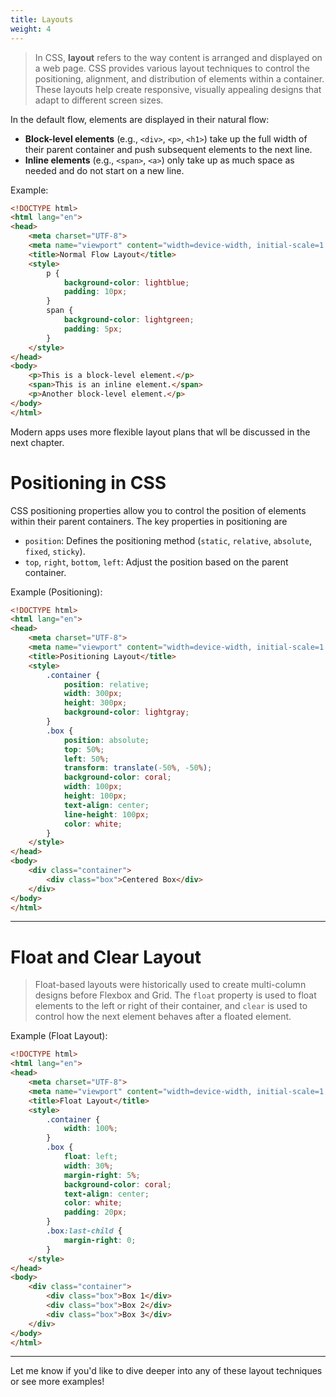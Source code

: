 ```yaml
---
title: Layouts
weight: 4
---
```


> In CSS, **layout** refers to the way content is arranged and displayed on a web page. CSS provides various layout techniques to control the positioning, alignment, and distribution of elements within a container. These layouts help create responsive, visually appealing designs that adapt to different screen sizes.

In the default flow, elements are displayed in their natural flow:
- **Block-level elements** (e.g., `<div>`, `<p>`, `<h1>`) take up the full width of their parent container and push subsequent elements to the next line.
- **Inline elements** (e.g., `<span>`, `<a>`) only take up as much space as needed and do not start on a new line.

Example:

```html
<!DOCTYPE html>
<html lang="en">
<head>
    <meta charset="UTF-8">
    <meta name="viewport" content="width=device-width, initial-scale=1.0">
    <title>Normal Flow Layout</title>
    <style>
        p {
            background-color: lightblue;
            padding: 10px;
        }
        span {
            background-color: lightgreen;
            padding: 5px;
        }
    </style>
</head>
<body>
    <p>This is a block-level element.</p>
    <span>This is an inline element.</span>
    <p>Another block-level element.</p>
</body>
</html>
```
Modern apps uses more flexible layout plans that wll be discussed in the next chapter.

# Positioning in CSS

CSS positioning properties allow you to control the position of elements within their parent containers. The key properties in positioning are

- `position`: Defines the positioning method (`static`, `relative`, `absolute`, `fixed`, `sticky`).
- `top`, `right`, `bottom`, `left`: Adjust the position based on the parent container.

Example (Positioning):

```html
<!DOCTYPE html>
<html lang="en">
<head>
    <meta charset="UTF-8">
    <meta name="viewport" content="width=device-width, initial-scale=1.0">
    <title>Positioning Layout</title>
    <style>
        .container {
            position: relative;
            width: 300px;
            height: 300px;
            background-color: lightgray;
        }
        .box {
            position: absolute;
            top: 50%;
            left: 50%;
            transform: translate(-50%, -50%);
            background-color: coral;
            width: 100px;
            height: 100px;
            text-align: center;
            line-height: 100px;
            color: white;
        }
    </style>
</head>
<body>
    <div class="container">
        <div class="box">Centered Box</div>
    </div>
</body>
</html>
```

---

# Float and Clear Layout

> Float-based layouts were historically used to create multi-column designs before Flexbox and Grid. The `float` property is used to float elements to the left or right of their container, and `clear` is used to control how the next element behaves after a floated element.

Example (Float Layout):

```html
<!DOCTYPE html>
<html lang="en">
<head>
    <meta charset="UTF-8">
    <meta name="viewport" content="width=device-width, initial-scale=1.0">
    <title>Float Layout</title>
    <style>
        .container {
            width: 100%;
        }
        .box {
            float: left;
            width: 30%;
            margin-right: 5%;
            background-color: coral;
            text-align: center;
            color: white;
            padding: 20px;
        }
        .box:last-child {
            margin-right: 0;
        }
    </style>
</head>
<body>
    <div class="container">
        <div class="box">Box 1</div>
        <div class="box">Box 2</div>
        <div class="box">Box 3</div>
    </div>
</body>
</html>
```

---

Let me know if you'd like to dive deeper into any of these layout techniques or see more examples!